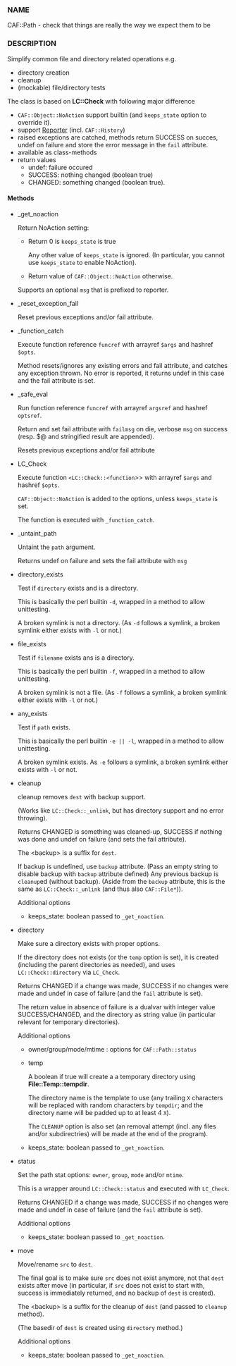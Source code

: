 
### NAME

CAF::Path - check that things are really the way we expect them to be

### DESCRIPTION

Simplify common file and directory related operations e.g.

- directory creation
- cleanup
- (mockable) file/directory tests

The class is based on **LC::Check** with following major difference

- `CAF::Object::NoAction` support builtin (and `keeps_state` option to override it).
- support [Reporter](../CAF/Reporter.md) (incl. `CAF::History`)
- raised exceptions are catched, methods return SUCCESS on succes,
undef on failure and store the error message in the `fail` attribute.
- available as class-methods
- return values
    - undef: failure occured
    - SUCCESS: nothing changed (boolean true)
    - CHANGED: something changed (boolean true).

#### Methods

- \_get\_noaction

    Return NoAction setting:

    - Return 0 is `keeps_state` is true

        Any other value of `keeps_state` is ignored. (In particular,
        you cannot use `keeps_state` to enable NoAction).

    - Return value of `CAF::Object::NoAction` otherwise.

    Supports an optional `msg` that is prefixed to reporter.

- \_reset\_exception\_fail

    Reset previous exceptions and/or fail attribute.

- \_function\_catch

    Execute function reference `funcref` with arrayref `$args` and hashref `$opts`.

    Method resets/ignores any existing errors and fail attribute, and catches any exception thrown.
    No error is reported, it returns undef in this case and the fail attribute is set.

- \_safe\_eval

    Run function reference `funcref` with arrayref `argsref` and hashref `optsref`.

    Return and set fail attribute with `failmsg` on die, verbose `msg` on success
    (resp. $@ and stringified result are appended).

    Resets previous exceptions and/or fail attribute

- LC\_Check

    Execute function `<LC::Check::<function`>> with arrayref `$args` and hashref `$opts`.

    `CAF::Object::NoAction` is added to the options, unless `keeps_state` is set.

    The function is executed with `_function_catch`.

- \_untaint\_path

    Untaint the `path` argument.

    Returns undef on failure and sets the fail attribute with `msg`

- directory\_exists

    Test if `directory` exists and is a directory.

    This is basically the perl builtin `-d`,
    wrapped in a method to allow unittesting.

    A broken symlink is not a directory. (As `-d` follows a symlink,
    a broken symlink either exists with `-l` or not.)

- file\_exists

    Test if `filename` exists ans is a directory.

    This is basically the perl builtin `-f`,
    wrapped in a method to allow unittesting.

    A broken symlink is not a file. (As `-f` follows a symlink,
    a broken symlink either exists with `-l` or not.)

- any\_exists

    Test if `path` exists.

    This is basically the perl builtin `-e || -l`,
    wrapped in a method to allow unittesting.

    A broken symlink exists. As `-e` follows a symlink,
    a broken symlink either exists with `-l` or not.

- cleanup

    cleanup removes `dest` with backup support.

    (Works like `LC::Check::_unlink`, but has directory support
    and no error throwing).

    Returns CHANGED is something was cleaned-up, SUCCESS if nothing was done
    and undef on failure (and sets the fail attribute).

    The &lt;backup> is a suffix for `dest`.

    If backup is undefined, use `backup` attribute.
    (Pass an empty string to disable backup with `backup` attribute defined)
    Any previous backup is `cleanup`ed (without backup).
    (Aside from the `backup` attribute, this is the same as `LC::Check::_unlink`
    (and thus also `CAF::File*`)).

    Additional options

    - keeps\_state: boolean passed to `_get_noaction`.

- directory

    Make sure a directory exists with proper options.

    If the directory does not exists (or the `temp` option is set),
    it is created (including the parent directories as needed),
    and uses `LC::Check::directory` via `LC_Check`.

    Returns CHANGED if a change was made, SUCCESS if no changes were made
    and undef in case of failure (and the `fail` attribute is set).

    The return value in absence of failure is a dualvar with integer value
    SUCCESS/CHANGED, and the directory as string value
    (in particular relevant for temporary directories).

    Additional options

    - owner/group/mode/mtime : options for `CAF::Path::status`
    - temp

        A boolean if true will create a a temporary directory using
        **File::Temp::tempdir**.

        The directory name is the template to use (any trailing
        `X` characters will be replaced with random characters by `tempdir`;
        and the directory name will be padded up to at least 4 `X`).

        The `CLEANUP` option is also set (an removal
        attempt (incl. any files and/or subdirectries)
        will be made at the end of the program).

    - keeps\_state: boolean passed to `_get_noaction`.

- status

    Set the path stat options: `owner`, `group`, `mode` and/or `mtime`.

    This is a wrapper around `LC::Check::status`
    and executed with `LC_Check`.

    Returns CHANGED if a change was made, SUCCESS if no changes were made
    and undef in case of failure (and the `fail` attribute is set).

    Additional options

    - keeps\_state: boolean passed to `_get_noaction`.

- move

    Move/rename `src` to `dest`.

    The final goal is to make sure `src` does not exist anymore,
    not that `dest` exists after move (in particular, if `src`
    does not exist to start with, success is immediately returned,
    and no backup of `dest` is created).

    The &lt;backup> is a suffix for the cleanup of `dest`
    (and passed to `cleanup` method).

    (The basedir of `dest` is created using `directory` method.)

    Additional options

    - keeps\_state: boolean passed to `_get_noaction`.
